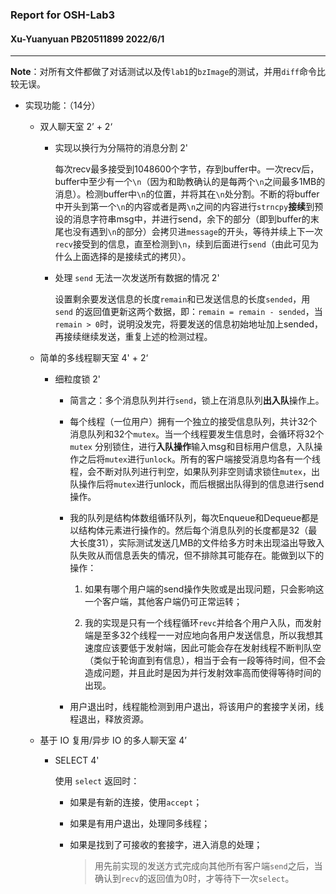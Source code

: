 ### Report for OSH-Lab3

#### Xu-Yuanyuan  PB20511899  2022/6/1

------

**Note**：对所有文件都做了对话测试以及传`lab1`的`bzImage`的测试，并用`diff`命令比较无误。

- 实现功能：（14分）

  - 双人聊天室 2’ + 2‘

    - 实现以换行为分隔符的消息分割 2'

      每次recv最多接受到1048600个字节，存到buffer中。一次recv后，buffer中至少有一个`\n`（因为和助教确认的是每两个`\n`之间最多1MB的消息）。检测buffer中`\n`的位置，并将其在`\n`处分割。不断的将buffer中开头到第一个`\n`的内容或者是两`\n`之间的内容进行`strncpy`**接续**到预设的消息字符串msg中，并进行send，余下的部分（即到buffer的末尾也没有遇到`\n`的部分）会拷贝进`message`的开头，等待并续上下一次`recv`接受到的信息，直至检测到`\n`，续到后面进行`send`（由此可见为什么上面选择的是接续式的拷贝）。

    - 处理 `send` 无法一次发送所有数据的情况 2'

      设置剩余要发送信息的长度`remain`和已发送信息的长度`sended`，用 `send` 的返回值更新这两个数据，即：`remain = remain - sended`，当`remain > 0`时，说明没发完，将要发送的信息初始地址加上sended，再接续继续发送，重复上述的检测过程。

  - 简单的多线程聊天室 4' + 2‘

    - 细粒度锁 2'

      - 简言之：多个消息队列并行`send`，锁上在消息队列**出入队**操作上。

      - 每个线程（一位用户）拥有一个独立的接受信息队列，共计32个消息队列和32个`mutex`。当一个线程要发生信息时，会循环将32个 `mutex` 分别锁住，进行**入队操作**输入msg和目标用户信息，入队操作之后将`mutex`进行`unlock`。所有的客户端接受消息均各有一个线程，会不断对队列进行判空，如果队列非空则请求锁住`mutex`，出队操作后将`mutex`进行unlock，而后根据出队得到的信息进行send操作。
      
      - 我的队列是结构体数组循环队列，每次Enqueue和Dequeue都是以结构体元素进行操作的。然后每个消息队列的长度都是32（最大长度31），实际测试发送几MB的文件给多方时未出现溢出导致入队失败从而信息丢失的情况，但不排除其可能存在。能做到以下的操作：
      
        1. 如果有哪个用户端的send操作失败或是出现问题，只会影响这一个客户端，其他客户端仍可正常运转；
      
        2. 我的实现是只有一个线程循环`revc`并给各个用户入队，而发射端是至多32个线程一一对应地向各用户发送信息，所以我想其速度应该要低于发射端，因此可能会存在发射线程不断判队空（类似于轮询直到有信息），相当于会有一段等待时间，但不会造成问题，并且此时是因为并行发射效率高而使得等待时间的出现。
      
      - 用户退出时，线程能检测到用户退出，将该用户的套接字关闭，线程退出，释放资源。
  
  - 基于 IO 复用/异步 IO 的多人聊天室 4’
  
    - SELECT 4'
  
      使用 `select` 返回时：
      
      - 如果是有新的连接，使用`accept`；
      
      - 如果是有用户退出，处理同多线程；
      
      - 如果是找到了可接收的套接字，进入消息的处理；
      
        > 用先前实现的发送方式完成向其他所有客户端`send`之后，当确认到`recv`的返回值为0时，才等待下一次`select`。

